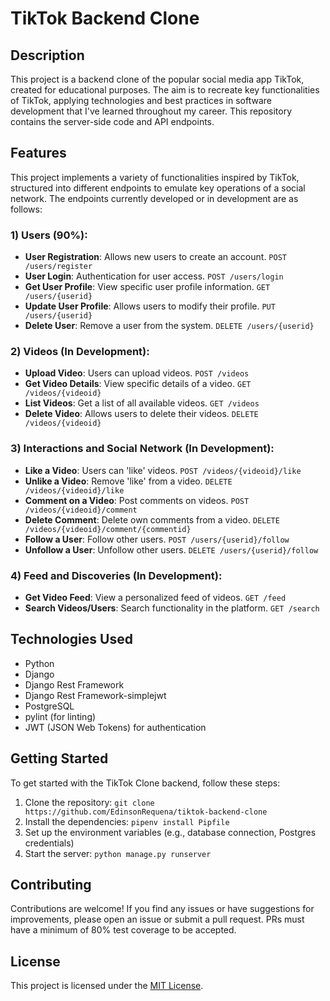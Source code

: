 # TikTok Backend Clone

## Description

This project is a backend clone of the popular social media app TikTok, created for educational purposes. The aim is to recreate key functionalities of TikTok, applying technologies and best practices in software development that I've learned throughout my career. This repository contains the server-side code and API endpoints.

## Features

This project implements a variety of functionalities inspired by TikTok, structured into different endpoints to emulate key operations of a social network. The endpoints currently developed or in development are as follows:

### 1) Users (90%):
- **User Registration**: Allows new users to create an account. `POST /users/register`
- **User Login**: Authentication for user access. `POST /users/login`
- **Get User Profile**: View specific user profile information. `GET /users/{userid}`
- **Update User Profile**: Allows users to modify their profile. `PUT /users/{userid}`
- **Delete User**: Remove a user from the system. `DELETE /users/{userid}`

### 2) Videos (In Development):
- **Upload Video**: Users can upload videos. `POST /videos`
- **Get Video Details**: View specific details of a video. `GET /videos/{videoid}`
- **List Videos**: Get a list of all available videos. `GET /videos`
- **Delete Video**: Allows users to delete their videos. `DELETE /videos/{videoid}`

### 3) Interactions and Social Network (In Development):
- **Like a Video**: Users can 'like' videos. `POST /videos/{videoid}/like`
- **Unlike a Video**: Remove 'like' from a video. `DELETE /videos/{videoid}/like`
- **Comment on a Video**: Post comments on videos. `POST /videos/{videoid}/comment`
- **Delete Comment**: Delete own comments from a video. `DELETE /videos/{videoid}/comment/{commentid}`
- **Follow a User**: Follow other users. `POST /users/{userid}/follow`
- **Unfollow a User**: Unfollow other users. `DELETE /users/{userid}/follow`

### 4) Feed and Discoveries (In Development):
- **Get Video Feed**: View a personalized feed of videos. `GET /feed`
- **Search Videos/Users**: Search functionality in the platform. `GET /search`


## Technologies Used

- Python
- Django
- Django Rest Framework
- Django Rest Framework-simplejwt
- PostgreSQL
- pylint (for linting)
- JWT (JSON Web Tokens) for authentication

## Getting Started

To get started with the TikTok Clone backend, follow these steps:

1. Clone the repository: `git clone https://github.com/EdinsonRequena/tiktok-backend-clone`
2. Install the dependencies: `pipenv install Pipfile`
3. Set up the environment variables (e.g., database connection, Postgres credentials)
4. Start the server: `python manage.py runserver`

## Contributing

Contributions are welcome! If you find any issues or have suggestions for improvements, please open an issue or submit a pull request. PRs must have a minimum of 80% test coverage to be accepted.

## License

This project is licensed under the [MIT License](LICENSE).